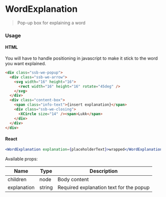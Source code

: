 WordExplanation
========

> Pop-up box for explaining a word

### Usage

#### HTML
You will have to handle positioning in javascript to make it stick to the word you want explained.
```html
<div class="ssb-we-popup">
  <div class="ssb-we-arrow">
    <svg width="16" height="16">
      <rect width="16" height="16" rotate="45deg" />
    </svg>
  </div>
  <div class="content-box">
    <span class="info-text">{insert explanation}</span>
    <div class="ssb-we-closing">
      <XCircle size="14" /><span>Lukk</span>
    </div>
  </div>
</div>
```

#### React

```jsx harmony
<WordExplanation explanation={placeholderText}>wrapped</WordExplanation>
```

Available props:

| Name       | Type           | Description  |
| ---------- | ------------- | ----- |
| children | node | Body content |
| explanation | string | Required explanation text for the popup |
